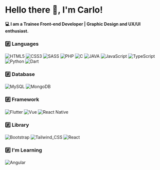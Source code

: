 <!--
**CarloDev15/CarloDev15** is a ✨ _special_ ✨ repository because its `README.md` (this file) appears on your GitHub profile.
Here are some ideas to get you started:
- 🔭 I’m currently working on ...
- 🌱 I’m currently learning ...
- 👯 I’m looking to collaborate on ...
- 🤔 I’m looking for help with ...
- 💬 Ask me about ...
- 📫 How to reach me: ...
- 😄 Pronouns: ...
- ⚡ Fun fact: ...
-->

# Hello there 👋, I'm Carlo!

#### 💻 I am a Trainee Front-end Developer | Graphic Design and UX/UI enthusiast.

### #️⃣ Languages 
![HTML5](https://img.shields.io/badge/-HTML5-E34F26.svg?style=for-the-badge&logo=html5&logoColor=ffffff) ![CSS3](https://img.shields.io/badge/-CSS3-1572B6.svg?style=for-the-badge&logo=css3)  ![SASS](https://img.shields.io/badge/Sass-CC6699?style=for-the-badge&logo=sass&logoColor=white)  ![PHP](https://img.shields.io/badge/PHP-777BB4?style=for-the-badge&logo=php&logoColor=white)  ![C](https://img.shields.io/badge/C-00599C?style=for-the-badge&logo=c&logoColor=white)  ![JAVA](https://img.shields.io/badge/-Java-ea2d2f?style=for-the-badge&logo=java&logoColor=white)  ![JavaScript](https://img.shields.io/badge/JavaScript-F7DF1E?style=for-the-badge&logo=javascript&logoColor=black)  ![TypeScript](https://img.shields.io/badge/TypeScript-007ACC?style=for-the-badge&logo=typescript&logoColor=white)  ![Python](https://img.shields.io/badge/Python-FFD43B?style=for-the-badge&logo=python&logoColor=blue)  ![Dart](https://img.shields.io/badge/dart-%230175C2.svg?style=for-the-badge&logo=dart&logoColor=white)

### #️⃣ Database
![MySQL](https://img.shields.io/badge/-MySQL-4479A1?style=for-the-badge&logo=mysql&logoColor=ffffff) ![MongoDB](https://img.shields.io/badge/MongoDB-4EA94B?style=for-the-badge&logo=mongodb&logoColor=white)

### #️⃣ Framework
![Flutter](https://img.shields.io/badge/Flutter-02569B?style=for-the-badge&logo=flutter&logoColor=white)  ![Vue](https://img.shields.io/badge/Vue.js-35495E?style=for-the-badge&logo=vue.js&logoColor=42B883)  ![React Native](https://img.shields.io/badge/React_Native-20232A?style=for-the-badge&logo=react&logoColor=61DAFB)

### #️⃣ Library
![Bootstrap](https://img.shields.io/badge/-Bootstrap-563D7C.svg?style=for-the-badge&logo=bootstrap&logoColor=white)  ![Tailwind_CSS](https://img.shields.io/badge/Tailwind_CSS-38B2AC?style=for-the-badge&logo=tailwind-css&logoColor=white)  ![React](https://img.shields.io/badge/React-20232A?style=for-the-badge&logo=react&logoColor=61DAFB)

### #️⃣ I'm Learning
![Angular](https://img.shields.io/badge/Angular-DD0031?style=for-the-badge&logo=angular&logoColor=white)
